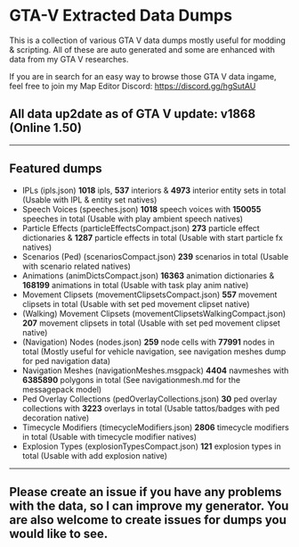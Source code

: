 # GTA-V Extracted Data Dumps
This is a collection of various GTA V data dumps mostly useful for modding &amp; scripting. All of these are auto generated and some are enhanced with data from my GTA V researches.

If you are in search for an easy way to browse those GTA V data ingame, feel free to join my Map Editor Discord: https://discord.gg/hgSutAU

## All data up2date as of GTA V update: **v1868 (Online 1.50)**

---
## **Featured dumps**
- IPLs (ipls.json) **1018** ipls, **537** interiors & **4973** interior entity sets in total (Usable with IPL & entity set natives)
- Speech Voices (speeches.json) **1018** speech voices with **150055** speeches in total (Usable with play ambient speech natives)
- Particle Effects (particleEffectsCompact.json) **273** particle effect dictionaries & **1287** particle effects in total (Usable with start particle fx natives)
- Scenarios (Ped) (scenariosCompact.json) **239** scenarios in total (Usable with scenario related natives)
- Animations (animDictsCompact.json) **16363** animation dictionaries & **168199** animations in total (Usable with task play anim native)
- Movement Clipsets (movementClipsetsCompact.json) **557** movement clipsets in total (Usable with set ped movement clipset native)
- (Walking) Movement Clipsets (movementClipsetsWalkingCompact.json) **207** movement clipsets in total (Usable with set ped movement clipset native)
- (Navigation) Nodes (nodes.json) **259** node cells with **77991** nodes in total (Mostly useful for vehicle navigation, see navigation meshes dump for ped navigation data)
- Navigation Meshes (navigationMeshes.msgpack) **4404** navmeshes with **6385890** polygons in total (See navigationmesh.md for the messagepack model)
- Ped Overlay Collections (pedOverlayCollections.json) **30** ped overlay collections with **3223** overlays in total (Usable tattos/badges with ped decoration native)
- Timecycle Modifiers (timecycleModifiers.json) **2806** timecycle modifiers in total (Usable with timecycle modifier natives)
- Explosion Types (explosionTypesCompact.json) **121** explosion types in total (Usable with add explosion native)
---
## Please create an issue if you have any problems with the data, so I can improve my generator. You are also welcome to create issues for dumps you would like to see.